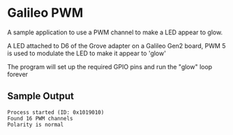 # Galileo PWM

A sample application to use a PWM channel to make a LED appear to glow.

A LED attached to D6 of the Grove adapter on a Galileo Gen2 board, PWM 5
is used to modulate the LED to make it appear to 'glow'

The program will set up the required GPIO pins and run the "glow" loop
forever

## Sample Output

```
Process started (ID: 0x1019010)
Found 16 PWM channels
Polarity is normal
```
